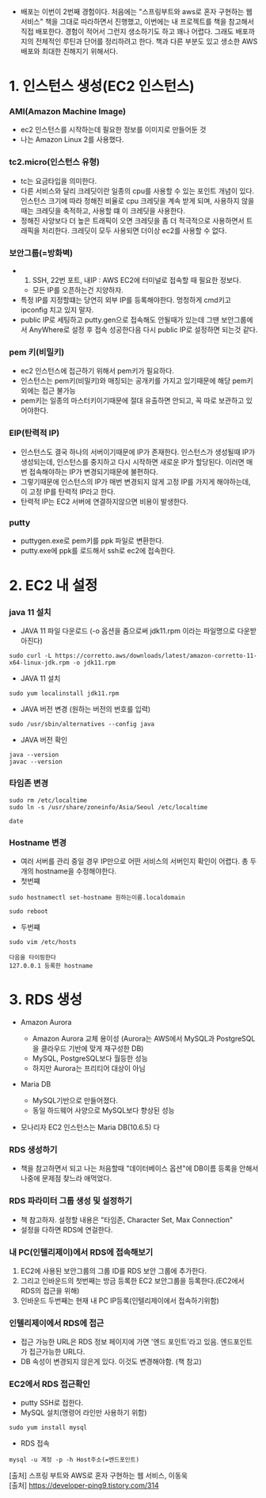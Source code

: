 - 배포는 이번이 2번째 경험이다. 처음에는 "스프링부트와 aws로 혼자 구현하는 웹서비스" 책을 그대로 따라하면서 진행했고, 이번에는 내 프로젝트를 책을 참고해서 직접 배포한다. 
경험이 적어서 그런지 생소하기도 하고 꽤나 어렵다. 그래도 배포까지의 전체적인 루틴과 단어를 정리하려고 한다. 책과 다른 부분도 있고 생소한 AWS 배포와 최대한 친해지기 위해서다.


# 1. 인스턴스 생성(EC2 인스턴스)

### AMI(Amazon Machine Image)
- ec2 인스턴스를 시작하는데 필요한 정보를 이미지로 만들어둔 것
- 나는 Amazon Linux 2를 사용했다.

### tc2.micro(인스턴스 유형)
- tc는 요금타입을 의미한다.
- 다른 서비스와 달리 크레딧이란 일종의 cpu를 사용할 수 있는 포인트 개념이 있다. 인스턴스 크기에 따라 정해진 비율로 cpu 크레딧을 계속 받게 되며, 사용하지 않을 때는 크레딧을 축적하고,
사용할 떄 이 크레딧을 사용한다.
- 정해진 사양보다 더 높은 트래픽이 오면 크레딧을 좀 더 적극적으로 사용하면서 트래픽을 처리한다. 크레딧이 모두 사용되면 더이상 ec2를 사용할 수 없다.

### 보안그룹(=방화벽)
- 1. SSH, 22번 포트, 내IP : AWS EC2에 터미널로 접속할 때 필요한 정보다.
  - 모든 IP를 오픈하는건 지양하자. 
- 특정 IP를 지정할떄는 당연히 외부 IP를 등록해야한다. 멍청하게 cmd키고 ipconfig 치고 있지 말자.
- public IP로 세팅하고 putty.gen으로 접속해도 안될때가 있는데 그땐 보안그룹에서 AnyWhere로 설정 후 접속 성공한다음 다시 public IP로 설정하면 되는것 같다.

### pem 키(비밀키)
- ec2 인스턴스에 접근하기 위해서 pem키가 필요하다.
- 인스턴스는 pem키(비밀키)와 매칭되는 공개키를 가지고 있기때문에 해당 pem키 외에는 접근 불가능
- pem키는 일종의 마스터키이기때문에 절대 유출하면 안되고, 꼭 따로 보관하고 있어야한다.

### EIP(탄력적 IP)
- 인스턴스도 결국 하나의 서버이기때문에 IP가 존재한다. 인스턴스가 생성될때 IP가 생성되는데, 인스턴스를 중지하고
다시 시작하면 새로운 IP가 할당된다. 이러면 매번 접속해야하는 IP가 변경되기때문에 불편하다.
- 그렇기때문에 인스턴스의 IP가 매번 변경되지 않게 고정 IP를 가지게 해야하는데, 이 고정 IP를 탄력적 IP라고 한다.
- 탄력적 IP는 EC2 서버에 연결하지않으면 비용이 발생한다.

### putty
- puttygen.exe로 pem키를 ppk 파일로 변환한다.
- putty.exe에 ppk를 로드해서 ssh로 ec2에 접속한다.

# 2. EC2 내 설정 
### java 11 설치
- JAVA 11 파일 다운로드 (-o 옵션을 줌으로써 jdk11.rpm 이라는 파일명으로 다운받아진다)
```
sudo curl -L https://corretto.aws/downloads/latest/amazon-corretto-11-x64-linux-jdk.rpm -o jdk11.rpm
```
- JAVA 11 설치
```
sudo yum localinstall jdk11.rpm
```

- JAVA 버전 변경 (원하는 버전의 번호를 입력)
```
sudo /usr/sbin/alternatives --config java
```

- JAVA 버전 확인
```
java --version
javac --version
```

### 타임존 변경
```
sudo rm /etc/localtime
sudo ln -s /usr/share/zoneinfo/Asia/Seoul /etc/localtime
```
```
date
```

### Hostname 변경
- 여러 서버를 관리 중일 경우 IP만으로 어떤 서비스의 서버인지 확인이 어렵다. 총 두개의 hostname을 수정해야한다.
- 첫번쨰
```
sudo hostnamectl set-hostname 원하는이름.localdomain
```
```
sudo reboot
```

- 두번쨰
```
sudo vim /etc/hosts
```
```
다음을 타이핑한다
127.0.0.1 등록한 hostname
```

# 3. RDS 생성 
- Amazon Aurora
   - Amazon Aurora 교체 용이성 (Aurora는 AWS에서 MySQL과 PostgreSQL을 클라우드 기반에 맞게 재구성한 DB)
   - MySQL, PostgreSQL보다 월등한 성능
   - 하지만 Aurora는 프리티어 대상이 아님

- Maria DB
   - MySQL기반으로 만들어졌다.
   - 동일 하드웨어 사양으로 MySQL보다 향상된 성능

- 모나리자 EC2 인스턴스는 Maria DB(10.6.5) 다 

### RDS 생성하기
- 책을 참고하면서 되고 나는 처음할때 "데이터베이스 옵션"에 DB이름 등록을 안해서 나중에 문제점 찾느라 애먹었다.

### RDS 파라미터 그룹 생성 및 설정하기
- 책 참고하자. 설정할 내용은 "타임존, Character Set, Max Connection"
- 설정을 다하면 RDS에 연걸한다.

### 내 PC(인텔리제이)에서 RDS에 접속해보기
1. EC2에 사용된 보안그룹의 그룹 ID를 RDS 보안 그룹에 추가한다.
2. 그리고 인바운드의 첫번째는 방금 등록한 EC2 보안그룹을 등록한다.(EC2에서 RDS의 접근을 위해)
3. 인바운드 두번째는 현재 내 PC IP등록(인텔리제이에서 접속하기위함)

### 인텔리제이에서 RDS에 접근
- 접근 가능한 URL은 RDS 정보 페이지에 가면 '엔드 포인트'라고 있음. 엔드포인트가 접근가능한 URL다.
- DB 속성이 변경되지 않은게 있다. 이것도 변경해야함. (책 참고)

### EC2에서 RDS 접근확인
- putty SSH로 접한다.
- MySQL 설치(명령어 라인만 사용하기 위함)
```
sudo yum install mysql
```
- RDS 접속
```
mysql -u 계정 -p -h Host주소(=엔드포인트)
```

   
   
[출처] 스프링 부트와 AWS로 혼자 구현하는 웹 서비스, 이동욱   
[출처] https://developer-ping9.tistory.com/314
